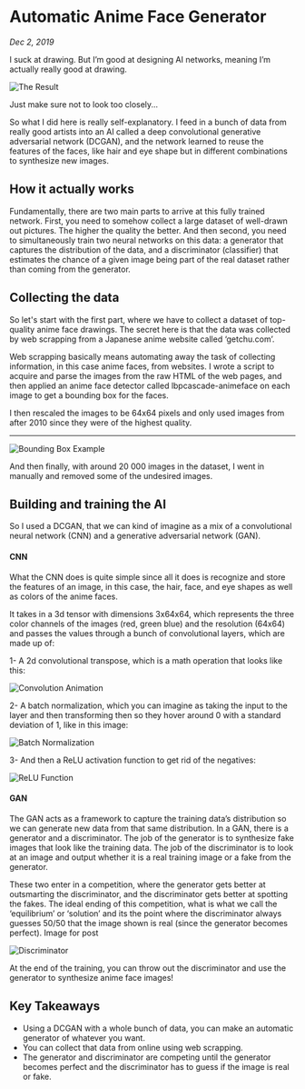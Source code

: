 # Automatic Anime Face Generator
*Dec 2, 2019*

I suck at drawing. But I’m good at designing AI networks, meaning I’m actually really good at drawing.

![The Result](../images/gan-anime.jpg)

Just make sure not to look too closely...

So what I did here is really self-explanatory. I feed in a bunch of data from really good artists into an AI called a deep convolutional generative adversarial network (DCGAN), and the network learned to reuse the features of the faces, like hair and eye shape but in different combinations to synthesize new images.

## How it actually works
Fundamentally, there are two main parts to arrive at this fully trained network. First, you need to somehow collect a large dataset of well-drawn out pictures. The higher the quality the better. And then second, you need to simultaneously train two neural networks on this data: a generator that captures the distribution of the data, and a discriminator (classifier) that estimates the chance of a given image being part of the real dataset rather than coming from the generator.

## Collecting the data
So let's start with the first part, where we have to collect a dataset of top-quality anime face drawings. The secret here is that the data was collected by web scrapping from a Japanese anime website called ‘getchu.com’.

Web scrapping basically means automating away the task of collecting information, in this case anime faces, from websites. I wrote a script to acquire and parse the images from the raw HTML of the web pages, and then applied an anime face detector called lbpcascade-animeface on each image to get a bounding box for the faces.

I then rescaled the images to be 64x64 pixels and only used images from after 2010 since they were of the highest quality.

---

![Bounding Box Example](../images/bounding-box.jpg)

And then finally, with around 20 000 images in the dataset, I went in manually and removed some of the undesired images.

## Building and training the AI

So I used a DCGAN, that we can kind of imagine as a mix of a convolutional neural network (CNN) and a generative adversarial network (GAN).

#### CNN

What the CNN does is quite simple since all it does is recognize and store the features of an image, in this case, the hair, face, and eye shapes as well as colors of the anime faces.

It takes in a 3d tensor with dimensions 3x64x64, which represents the three color channels of the images (red, green blue) and the resolution (64x64) and passes the values through a bunch of convolutional layers, which are made up of:

1- A 2d convolutional transpose, which is a math operation that looks like this:

![Convolution Animation](../images/conv.gif)

2- A batch normalization, which you can imagine as taking the input to the layer and then transforming then so they hover around 0 with a standard deviation of 1, like in this image:

![Batch Normalization](../images/batch-norm.jpg)

3- And then a ReLU activation function to get rid of the negatives:

![ReLU Function](../images/relu.jpg)

#### GAN

The GAN acts as a framework to capture the training data’s distribution so we can generate new data from that same distribution. In a GAN, there is a generator and a discriminator. The job of the generator is to synthesize fake images that look like the training data. The job of the discriminator is to look at an image and output whether it is a real training image or a fake from the generator.

These two enter in a competition, where the generator gets better at outsmarting the discriminator, and the discriminator gets better at spotting the fakes. The ideal ending of this competition, what is what we call the ‘equilibrium’ or ‘solution’ and its the point where the discriminator always guesses 50/50 that the image shown is real (since the generator becomes perfect).
Image for post

![Discriminator](../images/discriminator.jpeg)

At the end of the training, you can throw out the discriminator and use the generator to synthesize anime face images!

## Key Takeaways
- Using a DCGAN with a whole bunch of data, you can make an automatic generator of whatever you want.
- You can collect that data from online using web scrapping.
- The generator and discriminator are competing until the generator becomes perfect and the discriminator has to guess if the image is real or fake.
